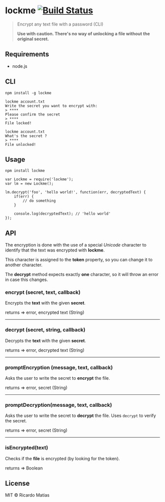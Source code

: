 # lockme [![Build Status](https://travis-ci.org/ricardomatias/lockme.svg)](https://travis-ci.org/ricardomatias/lockme)

> Encrypt any text file with a password (CLI)
> 
> **Use with caution. There's no way of unlocking a file without the original secret.**

## Requirements

* node.js

## CLI

```
npm install -g lockme
```

```cli
lockme account.txt
Write the secret you want to encrypt with:
> ****
Please confirm the secret
> ****
File locked!

lockme account.txt
What's the secret ?
> ****
File unlocked!
```

## Usage

```
npm install lockme
```

```
var Lockme = require('lockme');
var lm = new Lockme();

lm.decrypt('foo', 'hello world!', function(err, decryptedText) {
    if(err) {
        // do something
    }

    console.log(decryptedText); // 'hello world'
});

```

## API

The encryption is done with the use of a special *Unicode* character to identify that the text was encrypted with **lockme**.

This character is assigned to the **token** property, so you can change it to another character.

The **decrypt** method expects exactly **one** character, so it will throw an error in case this changes.

### encrypt (secret, text, callback)

Encrypts the **text** with the given **secret**.

returns => error, encrypted text (String)

---

### decrypt (secret, string, callback)

Decrypts the **text** with the given **secret**.

returns => error, decrypted text (String)

---


### promptEncryption (message, text, callback)

Asks the user to write the secret to **encrypt** the file.

returns => error, secret (String)

---

### promptDecryption(message, text, callback)

Asks the user to write the secret to **decrypt** the file.
Uses `decrypt` to verify the secret.

returns => error, secret (String)

---

### isEncrypted(text)

Checks if the **file** is encrypted (by looking for the token).

returns => Boolean


## License

MIT © Ricardo Matias
